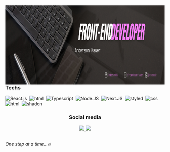 <img align="left" height="250" alt="coding-laptop" src="bg-github.png">

### Techs
![React.js](https://img.shields.io/badge/-React-0D1117?style=for-the-badge&logo=react&labelColor=0D1117)&nbsp;
![html](https://img.shields.io/badge/-JavaScript-0D1117?style=for-the-badge&logo=javascript&labelColor=0D1117&textColor=0D1117)&nbsp;
![Typescript](https://img.shields.io/badge/-Typescript-0D1117?style=for-the-badge&logo=typescript&labelColor=0D1117&textColor=0D1117)&nbsp;
![Node.JS](https://img.shields.io/badge/-Node.JS-0D1117?style=for-the-badge&logo=node.js&labelColor=0D1117&textColor=0D1117)&nbsp;
![Next.JS](https://img.shields.io/badge/-Next.JS-0D1117?style=for-the-badge&logo=next.js&labelColor=0D1117&textColor=0D1117)&nbsp;
![styled](https://img.shields.io/badge/-styled_Components-0D1117?style=for-the-badge&logo=styled-components&labelColor=0D1117&textColor=0D1117)&nbsp;
![css](https://img.shields.io/badge/-CSS-0D1117?style=for-the-badge&logo=css3&labelColor=0D1117&textColor=0D1117)&nbsp;
![html](https://img.shields.io/badge/-HTML5-0D1117?style=for-the-badge&logo=html5&labelColor=0D1117&textColor=0D1117)&nbsp;
![shadcn](https://img.shields.io/badge/-shadcn_ui-0D1117?style=for-the-badge&logo=shadcnui&labelColor=0D1117&textColor=0D1117)&nbsp;

<div align="center">
<h3 align="center">Social media</h3>
    <a href="https://instagram.com/kauercode" target="_blank">
  <img src="https://img.shields.io/badge/-Instagram-%23E4405F?style=for-the-badge&logo=instagram&logoColor=white" target="_blank">
 </a> 
 <a href="https://www.linkedin.com/in/anderson-kauer" target="_blank">
   <img src="https://img.shields.io/badge/-LinkedIn-%230077B5?style=for-the-badge&logo=linkedin&logoColor=white" target="_blank">
  </a> 
</div>
</br>

<i>One step at a time...🔥</i>



